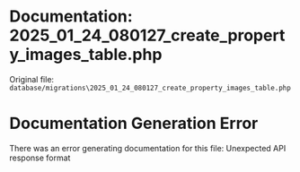 # Documentation: 2025_01_24_080127_create_property_images_table.php

Original file: `database/migrations\2025_01_24_080127_create_property_images_table.php`

# Documentation Generation Error

There was an error generating documentation for this file: Unexpected API response format